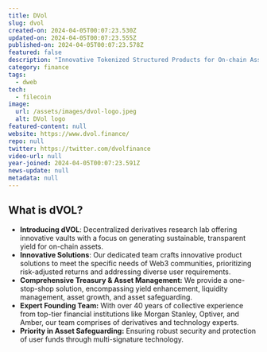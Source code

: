 ```yaml
---
title: DVol
slug: dvol
created-on: 2024-04-05T00:07:23.530Z
updated-on: 2024-04-05T00:07:23.555Z
published-on: 2024-04-05T00:07:23.578Z
featured: false
description: "Innovative Tokenized Structured Products for On-chain Assets"
category: finance
tags:
  - dweb
tech:
  - filecoin
image:
  url: /assets/images/dvol-logo.jpeg
  alt: DVol logo
featured-content: null
website: https://www.dvol.finance/
repo: null
twitter: https://twitter.com/dvolfinance
video-url: null
year-joined: 2024-04-05T00:07:23.591Z
news-update: null
metadata: null
---
```


## What is dVOL?

- **Introducing dVOL**: Decentralized derivatives research lab offering innovative vaults with a focus on generating sustainable, transparent yield for on-chain assets.
- **Innovative Solutions**: Our dedicated team crafts innovative product solutions to meet the specific needs of Web3 communities, prioritizing risk-adjusted returns and addressing diverse user requirements.
- **Comprehensive Treasury & Asset Management:** We provide a one-stop-shop solution, encompassing yield enhancement, liquidity management, asset growth, and asset safeguarding.
- **Expert Founding Team:** With over 40 years of collective experience from top-tier financial institutions like Morgan Stanley, Optiver, and Amber, our team comprises of derivatives and technology experts.
- **Priority in Asset Safeguarding:** Ensuring robust security and protection of user funds through multi-signature technology.
